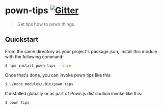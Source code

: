 # pown-tips [![Gitter](https://img.shields.io/gitter/room/nwjs/nw.js.svg)](https://gitter.im/pownjs/Lobby)

> Get tips how to pown things.

## Quickstart

From the same directory as your project's package.json, install this module with the following command:

```sh
$ npm install pown-tips --save
```

Once that's done, you can invoke pown tips like this:

```sh
$ ./node_modules/.bin/pown tips
```

If installed globally or as part of Pown.js distribution invoke like this:

```sh
$ pown tips
```
